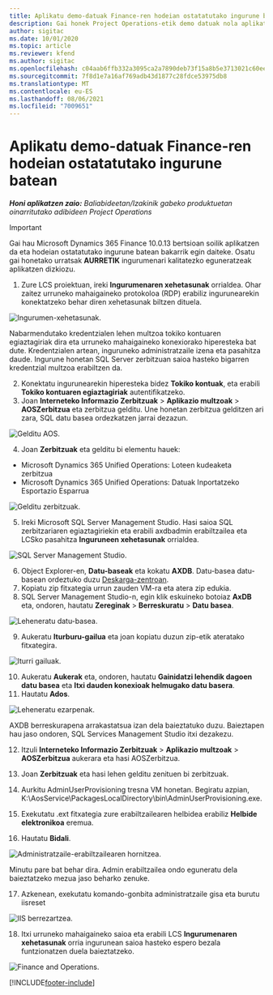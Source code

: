 ```yaml
---
title: Aplikatu demo-datuak Finance-ren hodeian ostatatutako ingurune batean
description: Gai honek Project Operations-etik demo datuak nola aplikatu azaltzen du Dynamics 365 Finance hodeian ostatatutako ingurunea.
author: sigitac
ms.date: 10/01/2020
ms.topic: article
ms.reviewer: kfend
ms.author: sigitac
ms.openlocfilehash: c04aab6ffb332a3095ca2a7890deb73f15a8b5e3713021c60eec02eb13dbd0cb
ms.sourcegitcommit: 7f8d1e7a16af769adb43d1877c28fdce53975db8
ms.translationtype: MT
ms.contentlocale: eu-ES
ms.lasthandoff: 08/06/2021
ms.locfileid: "7009651"
---
```

# <a name="apply-demo-data-to-a-finance-cloud-hosted-environment"></a>Aplikatu demo-datuak Finance-ren hodeian ostatatutako ingurune batean

_**Honi aplikatzen zaio:** Baliabideetan/Izakinik gabeko produktuetan oinarritutako adibideen Project Operations_

> [!IMPORTANT]
> Gai hau Microsoft Dynamics 365 Finance 10.0.13 bertsioan soilik aplikatzen da eta hodeian ostatatutako ingurune batean bakarrik egin daiteke. Osatu gai honetako urratsak **AURRETIK** ingurumenari kalitatezko eguneratzeak aplikatzen dizkiozu.

1. Zure LCS proiektuan, ireki **Ingurumenaren xehetasunak** orrialdea. Ohar zaitez urruneko mahaigaineko protokoloa (RDP) erabiliz ingurunearekin konektatzeko behar diren xehetasunak biltzen dituela.

![Ingurumen-xehetasunak.](./media/1EnvironmentDetails.png)

Nabarmendutako kredentzialen lehen multzoa tokiko kontuaren egiaztagiriak dira eta urruneko mahaigaineko konexiorako hiperesteka bat dute. Kredentzialen artean, inguruneko administratzaile izena eta pasahitza daude. Ingurune honetan SQL Server zerbitzuan saioa hasteko bigarren kredentzial multzoa erabiltzen da.

2. Konektatu ingurunearekin hiperesteka bidez **Tokiko kontuak**, eta erabili **Tokiko kontuaren egiaztagiriak** autentifikatzeko.
3. Joan **Interneteko Informazio Zerbitzuak** > **Aplikazio multzoak** > **AOSZerbitzua** eta zerbitzua gelditu. Une honetan zerbitzua gelditzen ari zara, SQL datu basea ordezkatzen jarrai dezazun.

![Gelditu AOS.](./media/2StopAOS.png)

4. Joan **Zerbitzuak** eta gelditu bi elementu hauek:

- Microsoft Dynamics 365 Unified Operations: Loteen kudeaketa zerbitzua
- Microsoft Dynamics 365 Unified Operations: Datuak Inportatzeko Esportazio Esparrua

![Gelditu zerbitzuak.](./media/3StopServices.png)

5. Ireki Microsoft SQL Server Management Studio. Hasi saioa SQL zerbitzariaren egiaztagiriekin eta erabili axdbadmin erabiltzailea eta LCSko pasahitza **Inguruneen xehetasunak** orrialdea.

![SQL Server Management Studio.](./media/4SSMS.png)

6. Object Explorer-en, **Datu-baseak** eta kokatu **AXDB**. Datu-basea datu-basean ordeztuko duzu [Deskarga-zentroan](https://download.microsoft.com/download/1/a/3/1a314bd2-b082-4a87-abdc-1ba26c92b63d/ProjOpsDemoDataFOGARelease.zip). 
7. Kopiatu zip fitxategia urrun zauden VM-ra eta atera zip edukia.
8. SQL Server Management Studio-n, egin klik eskuineko botoiaz **AxDB** eta, ondoren, hautatu **Zereginak** > **Berreskuratu** > **Datu basea**.

![Leheneratu datu-basea.](./media/5RestoreDatabase.png)

9. Aukeratu **Iturburu-gailua** eta joan kopiatu duzun zip-etik ateratako fitxategira.

![Iturri gailuak.](./media/6SourceDevice.png)

10. Aukeratu **Aukerak** eta, ondoren, hautatu **Gainidatzi lehendik dagoen datu basea** eta **Itxi dauden konexioak helmugako datu basera**. 
11. Hautatu **Ados**.

![Leheneratu ezarpenak.](./media/7RestoreSetting.png)

AXDB berreskurapena arrakastatsua izan dela baieztatuko duzu. Baieztapen hau jaso ondoren, SQL Services Management Studio itxi dezakezu.

12. Itzuli **Interneteko Informazio Zerbitzuak** > **Aplikazio multzoak** > **AOSZerbitzua** aukerara eta hasi AOSZerbitzua.
13. Joan **Zerbitzuak** eta hasi lehen gelditu zenituen bi zerbitzuak.

14. Aurkitu AdminUserProvisioning tresna VM honetan. Begiratu azpian, K:\AosService\PackagesLocalDirectory\bin\AdminUserProvisioning.exe.
15. Exekutatu .ext fitxategia zure erabiltzailearen helbidea erabiliz **Helbide elektronikoa** eremua. 
16. Hautatu **Bidali**.

![Administratzaile-erabiltzailearen hornitzea.](./media/8AdminUserProvisioning.png)

Minutu pare bat behar dira. Admin erabiltzailea ondo eguneratu dela baieztatzeko mezua jaso beharko zenuke.

17. Azkenean, exekutatu komando-gonbita administratzaile gisa eta burutu iisreset

![IIS berrezartzea.](./media/9IISReset.png)

18. Itxi urruneko mahaigaineko saioa eta erabili LCS **Ingurumenaren xehetasunak** orria ingurunean saioa hasteko espero bezala funtzionatzen duela baieztatzeko.

![Finance and Operations.](./media/10FinanceAndOperations.png)


[!INCLUDE[footer-include](../includes/footer-banner.md)]